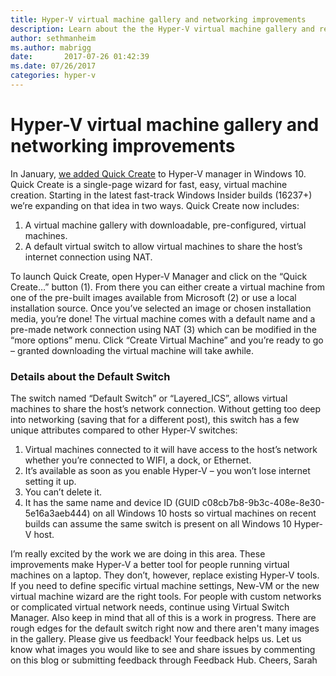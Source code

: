 ```yaml
---
title: Hyper-V virtual machine gallery and networking improvements
description: Learn about the the Hyper-V virtual machine gallery and related networking improvements.
author: sethmanheim
ms.author: mabrigg
date:       2017-07-26 01:42:39
ms.date: 07/26/2017
categories: hyper-v
---
```

# Hyper-V virtual machine gallery and networking improvements

In January, [we added Quick Create](https://blogs.technet.microsoft.com/virtualization/2017/01/10/cool-new-things-for-hyper-v-on-desktop/ "Quick Create") to Hyper-V manager in Windows 10. Quick Create is a single-page wizard for fast, easy, virtual machine creation. Starting in the latest fast-track Windows Insider builds (16237+) we’re expanding on that idea in two ways. Quick Create now includes: 

  1. A virtual machine gallery with downloadable, pre-configured, virtual machines.
  2. A default virtual switch to allow virtual machines to share the host’s internet connection using NAT.

<!--[![image](https://msdnshared.blob.core.windows.net/media/2017/07/image_thumb118.png)](https://msdnshared.blob.core.windows.net/media/2017/07/image139.png)--> To launch Quick Create, open Hyper-V Manager and click on the “Quick Create…” button (1). From there you can either create a virtual machine from one of the pre-built images available from Microsoft (2) or use a local installation source. Once you’ve selected an image or chosen installation media, you’re done! The virtual machine comes with a default name and a pre-made network connection using NAT (3) which can be modified in the “more options” menu. Click “Create Virtual Machine” and you’re ready to go – granted downloading the virtual machine will take awhile. 

### Details about the Default Switch

The switch named “Default Switch” or “Layered_ICS”, allows virtual machines to share the host’s network connection. Without getting too deep into networking (saving that for a different post), this switch has a few unique attributes compared to other Hyper-V switches: 

  1. Virtual machines connected to it will have access to the host’s network whether you’re connected to WIFI, a dock, or Ethernet.
  2. It’s available as soon as you enable Hyper-V – you won’t lose internet setting it up.
  3. You can’t delete it.
  4. It has the same name and device ID (GUID c08cb7b8-9b3c-408e-8e30-5e16a3aeb444) on all Windows 10 hosts so virtual machines on recent builds can assume the same switch is present on all Windows 10 Hyper-V host.

I’m really excited by the work we are doing in this area. These improvements make Hyper-V a better tool for people running virtual machines on a laptop. They don’t, however, replace existing Hyper-V tools. If you need to define specific virtual machine settings, New-VM or the new virtual machine wizard are the right tools. For people with custom networks or complicated virtual network needs, continue using Virtual Switch Manager. Also keep in mind that all of this is a work in progress. There are rough edges for the default switch right now and there aren't many images in the gallery. Please give us feedback! Your feedback helps us. Let us know what images you would like to see and share issues by commenting on this blog or submitting feedback through Feedback Hub. Cheers, Sarah
